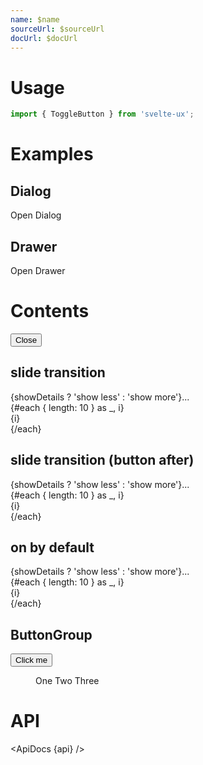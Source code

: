 ```yaml
---
name: $name
sourceUrl: $sourceUrl
docUrl: $docUrl
---
```


<script lang="ts">
  import { slide } from 'svelte/transition';
  import { mdiMenu, mdiTrashCan, mdiChevronDown } from '@mdi/js';

  import api from '$lib/components/Button.svelte?raw&sveld';
  import ApiDocs from '$lib/components/ApiDocs.svelte';

  import Button from '$lib/components/Button.svelte';
  import ButtonGroup from '$lib/components/ButtonGroup.svelte';
  import Dialog from '$lib/components/Dialog.svelte';
  import Drawer from '$lib/components/Drawer.svelte';
  import Menu from '$lib/components/Menu.svelte';
  import MenuItem from '$lib/components/MenuItem.svelte';
  import Preview from '$lib/components/Preview.svelte';
  import SectionDivider from '$lib/components/SectionDivider.svelte';
  import Toggle from '$lib/components/Toggle.svelte';
  import ToggleButton from '$lib/components/ToggleButton.svelte';
  import Tooltip from '$lib/components/Tooltip.svelte';
</script>

# Usage

```js
import { ToggleButton } from 'svelte-ux';
```

# Examples

## Dialog

<Preview>
  <ToggleButton let:on={open} let:toggle>
    Open Dialog
    <Dialog slot="toggle" {open} on:close={toggle}>
      <div slot="title">Are you sure you want to do that?</div>
      <div slot="actions">
        <Button variant="filled" color="blue">
          Close
        </Button>
      </div>
    </Dialog>
  </ToggleButton>
</Preview>

## Drawer

<Preview>
  <ToggleButton let:on={open} let:toggle let:toggleOff>
    Open Drawer
    <Drawer slot="toggle" {open} on:close={toggleOff} right class="w-[400px]">
      <h1>Contents</h1>
      <div
        class="fixed bottom-0 w-full flex justify-center bg-gray-500/25
      p-1 border-t border-gray-400"
      >
        <Button on:click={toggleOff}>Close</Button>
      </div>
    </Drawer>
  </ToggleButton>
</Preview>

## slide transition

<Preview>
  <ToggleButton size="sm" transition={slide} let:on={showDetails}>
    {showDetails ? 'show less' : 'show more'}...
    <div slot="toggle" class="mt-2 border-t border-gray-100">
      {#each { length: 10 } as _, i}
        <div>{i}</div>
      {/each}
    </div>
  </ToggleButton>
</Preview>

## slide transition (button after)

<Preview>
  <ToggleButton size="sm" transition={slide} let:on={showDetails} buttonPlacement="after">
    {showDetails ? 'show less' : 'show more'}...
    <div slot="toggle" class="mt-2 border-b border-gray-100">
      {#each { length: 10 } as _, i}
        <div>{i}</div>
      {/each}
    </div>
  </ToggleButton>
</Preview>

## on by default

<Preview>
  <ToggleButton on size="sm" transition={slide} let:on={showDetails}>
    {showDetails ? 'show less' : 'show more'}...
    <div slot="toggle" class="mt-2 border-t border-b border-gray-100">
      {#each { length: 10 } as _, i}
        <div>{i}</div>
      {/each}
    </div>
  </ToggleButton>
</Preview>

## ButtonGroup

<Preview>
  <ButtonGroup variant="outlined">
    <Button>Click me</Button>
    <ToggleButton let:on={open} let:toggleOff icon={mdiChevronDown} iconOnly rounded class="px-1" transition={false}>
      <Menu {open} on:close={toggleOff} placement="bottom-start">
        <MenuItem>One</MenuItem>
        <MenuItem>Two</MenuItem>
        <MenuItem>Three</MenuItem>
      </Menu>
    </ToggleButton>
  </ButtonGroup>
</Preview>

# API

<ApiDocs {api} />
